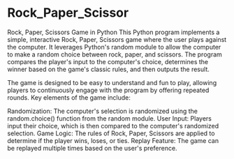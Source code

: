 # Rock_Paper_Scissor
Rock, Paper, Scissors Game in Python
This Python program implements a simple, interactive Rock, Paper, Scissors game where the user plays against the computer. It leverages Python's random module to allow the computer to make a random choice between rock, paper, and scissors. The program compares the player's input to the computer's choice, determines the winner based on the game's classic rules, and then outputs the result.

The game is designed to be easy to understand and fun to play, allowing players to continuously engage with the program by offering repeated rounds. Key elements of the game include:

Randomization: The computer's selection is randomized using the random.choice() function from the random module.
User Input: Players input their choice, which is then compared to the computer's randomized selection.
Game Logic: The rules of Rock, Paper, Scissors are applied to determine if the player wins, loses, or ties.
Replay Feature: The game can be replayed multiple times based on the user's preference.
